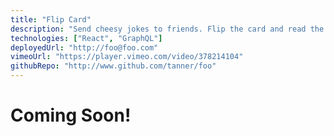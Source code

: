 ```yaml
---
title: "Flip Card"
description: "Send cheesy jokes to friends. Flip the card and read the punchline on the back."
technologies: ["React", "GraphQL"]
deployedUrl: "http://foo@foo.com"
vimeoUrl: "https://player.vimeo.com/video/378214104"
githubRepo: "http://www.github.com/tanner/foo"
---
```


# Coming Soon!
